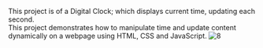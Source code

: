 This project is of a Digital Clock; which displays current time, updating each second.<br>
This project demonstrates how to manipulate time and update content dynamically on a webpage using HTML, CSS and JavaScript.
![8](https://github.com/user-attachments/assets/19714781-5a98-41a3-b75c-2b63c2e09e8e)

